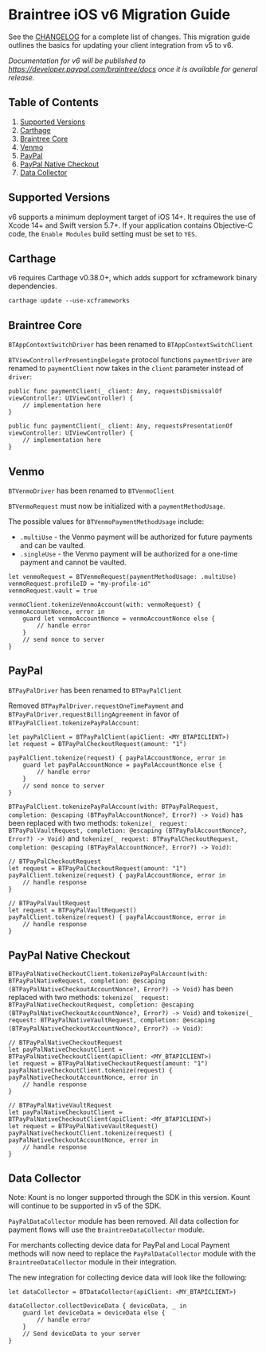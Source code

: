# Braintree iOS v6 Migration Guide

See the [CHANGELOG](/CHANGELOG.md) for a complete list of changes. This migration guide outlines the basics for updating your client integration from v5 to v6.

_Documentation for v6 will be published to https://developer.paypal.com/braintree/docs once it is available for general release._

## Table of Contents

1. [Supported Versions](#supported-versions)
2. [Carthage](#carthage)
3. [Braintree Core](#braintree-core)
4. [Venmo](#venmo)
5. [PayPal](#paypal)
6. [PayPal Native Checkout](#paypal-native-checkout)
7. [Data Collector](#data-collector)

## Supported Versions

v6 supports a minimum deployment target of iOS 14+. It requires the use of Xcode 14+ and Swift version 5.7+. If your application contains Objective-C code, the `Enable Modules` build setting must be set to `YES`.

## Carthage

v6 requires Carthage v0.38.0+, which adds support for xcframework binary dependencies.

```
carthage update --use-xcframeworks
```

## Braintree Core
`BTAppContextSwitchDriver` has been renamed to `BTAppContextSwitchClient`

`BTViewControllerPresentingDelegate` protocol functions `paymentDriver` are renamed to `paymentClient` now takes in the `client` parameter instead of `driver`:
```
public func paymentClient(_ client: Any, requestsDismissalOf viewController: UIViewController) {
    // implementation here
}

public func paymentClient(_ client: Any, requestsPresentationOf viewController: UIViewController) {
    // implementation here
}
```

## Venmo
`BTVenmoDriver` has been renamed to `BTVenmoClient`

`BTVenmoRequest` must now be initialized with a `paymentMethodUsage`. 

The possible values for `BTVenmoPaymentMethodUsage` include:
* `.multiUse` - the Venmo payment will be authorized for future payments and can be vaulted.
* `.singleUse` - the Venmo payment will be authorized for a one-time payment and cannot be vaulted.

```
let venmoRequest = BTVenmoRequest(paymentMethodUsage: .multiUse)
venmoRequest.profileID = "my-profile-id"
venmoRequest.vault = true

venmoClient.tokenizeVenmoAccount(with: venmoRequest) { venmoAccountNonce, error in
    guard let venmoAccountNonce = venmoAccountNonce else {
        // handle error
    }
    // send nonce to server
}
```

## PayPal
`BTPayPalDriver` has been renamed to `BTPayPalClient`

Removed `BTPayPalDriver.requestOneTimePayment` and `BTPayPalDriver.requestBillingAgreement` in favor of `BTPayPalClient.tokenizePayPalAccount`:
```
let payPalClient = BTPayPalClient(apiClient: <MY_BTAPICLIENT>)
let request = BTPayPalCheckoutRequest(amount: "1")

payPalClient.tokenize(request) { payPalAccountNonce, error in
    guard let payPalAccountNonce = payPalAccountNonce else {
        // handle error
    }
    // send nonce to server
}
```

`BTPayPalClient.tokenizePayPalAccount(with: BTPayPalRequest, completion: @escaping (BTPayPalAccountNonce?, Error?) -> Void)` has been replaced with two methods: `tokenize(_ request: BTPayPalVaultRequest, completion: @escaping (BTPayPalAccountNonce?, Error?) -> Void)` and `tokenize(_ request: BTPayPalCheckoutRequest, completion: @escaping (BTPayPalAccountNonce?, Error?) -> Void)`:

```
// BTPayPalCheckoutRequest
let request = BTPayPalCheckoutRequest(amount: "1")
payPalClient.tokenize(request) { payPalAccountNonce, error in 
    // handle response
}

// BTPayPalVaultRequest
let request = BTPayPalVaultRequest()
payPalClient.tokenize(request) { payPalAccountNonce, error in 
    // handle response
}
```

## PayPal Native Checkout
`BTPayPalNativeCheckoutClient.tokenizePayPalAccount(with: BTPayPalNativeRequest, completion: @escaping (BTPayPalNativeCheckoutAccountNonce?, Error?) -> Void)` has been replaced with two methods: `tokenize(_ request: BTPayPalNativeCheckoutRequest, completion: @escaping (BTPayPalNativeCheckoutAccountNonce?, Error?) -> Void)` and `tokenize(_ request: BTPayPalNativeVaultRequest, completion: @escaping (BTPayPalNativeCheckoutAccountNonce?, Error?) -> Void)`:

```
// BTPayPalNativeCheckoutRequest
let payPalNativeCheckoutClient = BTPayPalNativeCheckoutClient(apiClient: <MY_BTAPICLIENT>)
let request = BTPayPalNativeCheckoutRequest(amount: "1")
payPalNativeCheckoutClient.tokenize(request) { payPalNativeCheckoutAccountNonce, error in 
    // handle response
}

// BTPayPalNativeVaultRequest
let payPalNativeCheckoutClient = BTPayPalNativeCheckoutClient(apiClient: <MY_BTAPICLIENT>)
let request = BTPayPalNativeVaultRequest()
payPalNativeCheckoutClient.tokenize(request) { payPalNativeCheckoutAccountNonce, error in 
    // handle response
}
```

## Data Collector
Note: Kount is no longer supported through the SDK in this version. Kount will continue to be supported in v5 of the SDK.

`PayPalDataCollector` module has been removed. All data collection for payment flows will use the `BraintreeDataCollector` module.

For merchants collecting device data for PayPal and Local Payment methods will now need to replace the `PayPalDataCollector` module with the `BraintreeDataCollector` module in their integration.

The new integration for collecting device data will look like the following:
```
let dataCollector = BTDataCollector(apiClient: <MY_BTAPICLIENT>)

dataCollector.collectDeviceData { deviceData, _ in
    guard let deviceData = deviceData else {
        // handle error
    }
    // Send deviceData to your server
}
```
